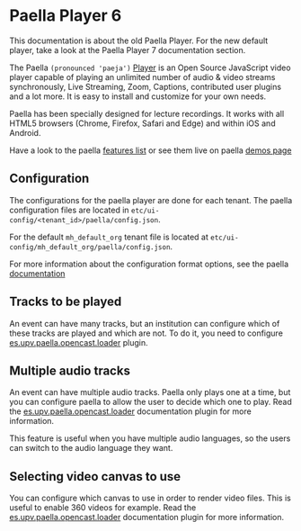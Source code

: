 Paella Player 6
===============

<div class=warn>
This documentation is about the old Paella Player.
For the new default player, take a look at the Paella Player 7 documentation section.
</div>

The Paella `(pronounced 'paeja')` [Player](https://paellaplayer.upv.es) is an Open Source
JavaScript video player capable of playing an unlimited number of audio & video streams 
synchronously, Live Streaming, Zoom, Captions, contributed user plugins and a lot more. 
It is easy to install and customize for your own needs.

Paella has been specially designed for lecture recordings. It works with all HTML5 browsers
(Chrome, Firefox, Safari and Edge) and within iOS and Android.

Have a look to the paella [features list](https://paellaplayer.upv.es/features/)
or see them live on paella [demos page](https://paellaplayer.upv.es/demos/)


Configuration
-------------

The configurations for the paella player are done for each tenant. The paella configuration files are located in
`etc/ui-config/<tenant_id>/paella/config.json`.

For the default `mh_default_org` tenant file is located at `etc/ui-config/mh_default_org/paella/config.json`.

For more information about the configuration format options, see the paella [documentation](https://paellaplayer.upv.es/docs/)


Tracks to be played
-------------------

An event can have many tracks, but an institution can configure which of these tracks are played and which are not.
To do it, you need to configure [es.upv.paella.opencast.loader](plugins/es.upv.paella.opencast.loader.md) plugin.

Multiple audio tracks
---------------------

An event can have multiple audio tracks. Paella only plays one at a time, but you can configure paella to allow the user to 
decide which one to play. Read the [es.upv.paella.opencast.loader](plugins/es.upv.paella.opencast.loader.md) documentation
plugin for more information.

This feature is useful when you have multiple audio languages, so the users can switch to the audio language they want.

Selecting video canvas to use
-----------------------------

You can configure which canvas to use in order to render video files. This is useful to enable 360 videos for example.
Read the [es.upv.paella.opencast.loader](plugins/es.upv.paella.opencast.loader.md) documentation
plugin for more information.
